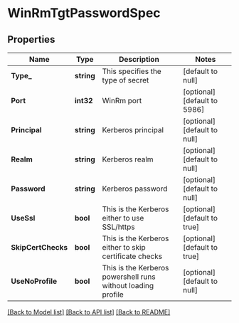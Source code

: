 # WinRmTgtPasswordSpec

## Properties
Name | Type | Description | Notes
------------ | ------------- | ------------- | -------------
**Type_** | **string** | This specifies the type of secret | [default to null]
**Port** | **int32** | WinRm port | [optional] [default to 5986]
**Principal** | **string** | Kerberos principal | [optional] [default to null]
**Realm** | **string** | Kerberos realm | [optional] [default to null]
**Password** | **string** | Kerberos password | [optional] [default to null]
**UseSsl** | **bool** | This is the Kerberos either to use SSL/https | [optional] [default to true]
**SkipCertChecks** | **bool** | This is the Kerberos either to skip certificate checks | [optional] [default to true]
**UseNoProfile** | **bool** | This is the Kerberos powershell runs without loading profile | [optional] [default to null]

[[Back to Model list]](../README.md#documentation-for-models) [[Back to API list]](../README.md#documentation-for-api-endpoints) [[Back to README]](../README.md)

